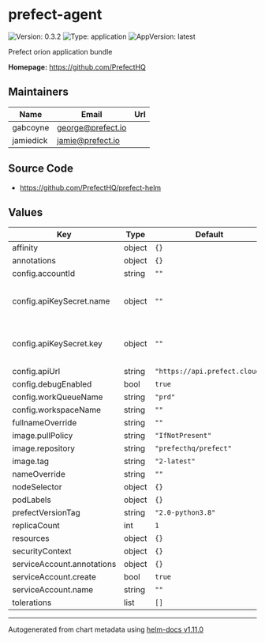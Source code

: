 # prefect-agent

![Version: 0.3.2](https://img.shields.io/badge/Version-0.3.2-informational?style=flat-square) ![Type: application](https://img.shields.io/badge/Type-application-informational?style=flat-square) ![AppVersion: latest](https://img.shields.io/badge/AppVersion-latest-informational?style=flat-square)

Prefect orion application bundle

**Homepage:** <https://github.com/PrefectHQ>

## Maintainers

| Name | Email | Url |
| ---- | ------ | --- |
| gabcoyne | <george@prefect.io> |  |
| jamiedick | <jamie@prefect.io> |  |

## Source Code

* <https://github.com/PrefectHQ/prefect-helm>

## Values

| Key                        | Type   | Default                       | Description                       |
|----------------------------|--------|-------------------------------|-----------------------------------|
| affinity                   | object | `{}`                          |                                   |
| annotations                | object | `{}`                          |                                   |
| config.accountId           | string | `""`                          |                                   |
| config.apiKeySecret.name   | object | `""`                          | Prefect cloud API key secret name |
| config.apiKeySecret.key    | object | `""`                          | Prefect cloud API key secret key  |
| config.apiUrl              | string | `"https://api.prefect.cloud"` |                                   |
| config.debugEnabled        | bool   | `true`                        |                                   |
| config.workQueueName       | string | `"prd"`                       |                                   |
| config.workspaceName       | string | `""`                          |                                   |
| fullnameOverride           | string | `""`                          |                                   |
| image.pullPolicy           | string | `"IfNotPresent"`              |                                   |
| image.repository           | string | `"prefecthq/prefect"`         |                                   |
| image.tag                  | string | `"2-latest"`                  |                                   |
| nameOverride               | string | `""`                          |                                   |
| nodeSelector               | object | `{}`                          |                                   |
| podLabels                  | object | `{}`                          |                                   |
| prefectVersionTag          | string | `"2.0-python3.8"`             |                                   |
| replicaCount               | int    | `1`                           |                                   |
| resources                  | object | `{}`                          |                                   |
| securityContext            | object | `{}`                          |                                   |
| serviceAccount.annotations | object | `{}`                          |                                   |
| serviceAccount.create      | bool   | `true`                        |                                   |
| serviceAccount.name        | string | `""`                          |                                   |
| tolerations                | list   | `[]`                          |                                   |

----------------------------------------------
Autogenerated from chart metadata using [helm-docs v1.11.0](https://github.com/norwoodj/helm-docs/releases/v1.11.0)
